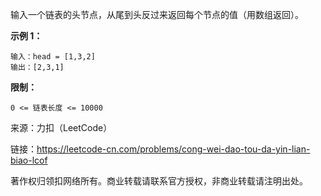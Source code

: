 输入一个链表的头节点，从尾到头反过来返回每个节点的值（用数组返回）。

 

**示例 1：**

```
输入：head = [1,3,2]
输出：[2,3,1]
```

**限制：**

```
0 <= 链表长度 <= 10000
```

来源：力扣（LeetCode）



链接：https://leetcode-cn.com/problems/cong-wei-dao-tou-da-yin-lian-biao-lcof



著作权归领扣网络所有。商业转载请联系官方授权，非商业转载请注明出处。